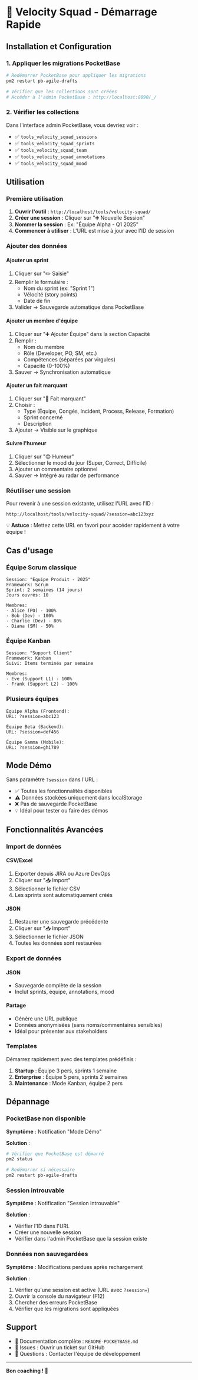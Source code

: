 # 🚀 Velocity Squad - Démarrage Rapide

## Installation et Configuration

### 1. Appliquer les migrations PocketBase

```bash
# Redémarrer PocketBase pour appliquer les migrations
pm2 restart pb-agile-drafts

# Vérifier que les collections sont créées
# Accéder à l'admin PocketBase : http://localhost:8090/_/
```

### 2. Vérifier les collections

Dans l'interface admin PocketBase, vous devriez voir :
- ✅ `tools_velocity_squad_sessions`
- ✅ `tools_velocity_squad_sprints`
- ✅ `tools_velocity_squad_team`
- ✅ `tools_velocity_squad_annotations`
- ✅ `tools_velocity_squad_mood`

## Utilisation

### Première utilisation

1. **Ouvrir l'outil** : `http://localhost/tools/velocity-squad/`
2. **Créer une session** : Cliquer sur "➕ Nouvelle Session"
3. **Nommer la session** : Ex: "Équipe Alpha - Q1 2025"
4. **Commencer à utiliser** : L'URL est mise à jour avec l'ID de session

### Ajouter des données

#### Ajouter un sprint
1. Cliquer sur "✏️ Saisie"
2. Remplir le formulaire :
   - Nom du sprint (ex: "Sprint 1")
   - Vélocité (story points)
   - Date de fin
3. Valider → Sauvegarde automatique dans PocketBase

#### Ajouter un membre d'équipe
1. Cliquer sur "➕ Ajouter Équipe" dans la section Capacité
2. Remplir :
   - Nom du membre
   - Rôle (Developer, PO, SM, etc.)
   - Compétences (séparées par virgules)
   - Capacité (0-100%)
3. Sauver → Synchronisation automatique

#### Ajouter un fait marquant
1. Cliquer sur "📝 Fait marquant"
2. Choisir :
   - Type (Équipe, Congés, Incident, Process, Release, Formation)
   - Sprint concerné
   - Description
3. Ajouter → Visible sur le graphique

#### Suivre l'humeur
1. Cliquer sur "😊 Humeur"
2. Sélectionner le mood du jour (Super, Correct, Difficile)
3. Ajouter un commentaire optionnel
4. Sauver → Intégré au radar de performance

### Réutiliser une session

Pour revenir à une session existante, utilisez l'URL avec l'ID :

```
http://localhost/tools/velocity-squad/?session=abc123xyz
```

💡 **Astuce** : Mettez cette URL en favori pour accéder rapidement à votre équipe !

## Cas d'usage

### Équipe Scrum classique

```
Session: "Équipe Produit - 2025"
Framework: Scrum
Sprint: 2 semaines (14 jours)
Jours ouvrés: 10

Membres:
- Alice (PO) - 100%
- Bob (Dev) - 100%
- Charlie (Dev) - 80%
- Diana (SM) - 50%
```

### Équipe Kanban

```
Session: "Support Client"
Framework: Kanban
Suivi: Items terminés par semaine

Membres:
- Eve (Support L1) - 100%
- Frank (Support L2) - 100%
```

### Plusieurs équipes

```
Équipe Alpha (Frontend):
URL: ?session=abc123

Équipe Beta (Backend):
URL: ?session=def456

Équipe Gamma (Mobile):
URL: ?session=ghi789
```

## Mode Démo

Sans paramètre `?session` dans l'URL :
- ✅ Toutes les fonctionnalités disponibles
- ⚠️ Données stockées uniquement dans localStorage
- ❌ Pas de sauvegarde PocketBase
- 💡 Idéal pour tester ou faire des démos

## Fonctionnalités Avancées

### Import de données

#### CSV/Excel
1. Exporter depuis JIRA ou Azure DevOps
2. Cliquer sur "📥 Import"
3. Sélectionner le fichier CSV
4. Les sprints sont automatiquement créés

#### JSON
1. Restaurer une sauvegarde précédente
2. Cliquer sur "📥 Import"
3. Sélectionner le fichier JSON
4. Toutes les données sont restaurées

### Export de données

#### JSON
- Sauvegarde complète de la session
- Inclut sprints, équipe, annotations, mood

#### Partage
- Génère une URL publique
- Données anonymisées (sans noms/commentaires sensibles)
- Idéal pour présenter aux stakeholders

### Templates

Démarrez rapidement avec des templates prédéfinis :

1. **Startup** : Équipe 3 pers, sprints 1 semaine
2. **Enterprise** : Équipe 5 pers, sprints 2 semaines
3. **Maintenance** : Mode Kanban, équipe 2 pers

## Dépannage

### PocketBase non disponible
**Symptôme** : Notification "Mode Démo"

**Solution** :
```bash
# Vérifier que PocketBase est démarré
pm2 status

# Redémarrer si nécessaire
pm2 restart pb-agile-drafts
```

### Session introuvable
**Symptôme** : Notification "Session introuvable"

**Solution** :
- Vérifier l'ID dans l'URL
- Créer une nouvelle session
- Vérifier dans l'admin PocketBase que la session existe

### Données non sauvegardées
**Symptôme** : Modifications perdues après rechargement

**Solution** :
1. Vérifier qu'une session est active (URL avec `?session=`)
2. Ouvrir la console du navigateur (F12)
3. Chercher des erreurs PocketBase
4. Vérifier que les migrations sont appliquées

## Support

- 📖 Documentation complète : `README-POCKETBASE.md`
- 🐛 Issues : Ouvrir un ticket sur GitHub
- 💬 Questions : Contacter l'équipe de développement

---

**Bon coaching ! 🎯**
